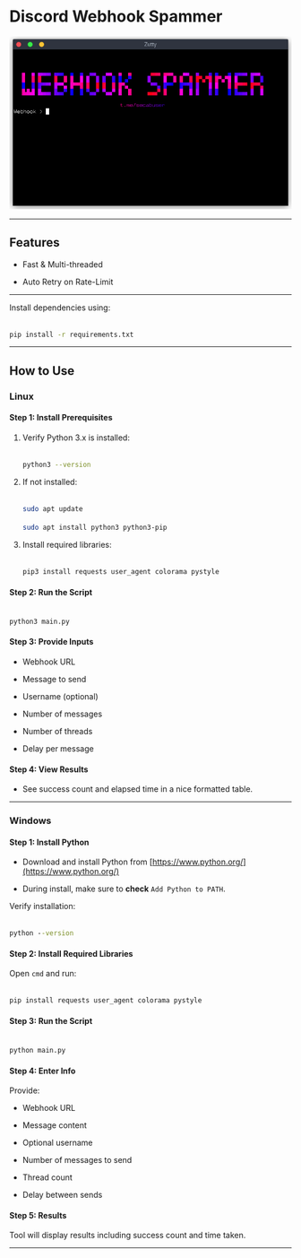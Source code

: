 # Discord Webhook Spammer


![Screenshot of Tool](tool_screenshot.png)


---


## Features

- Fast & Multi-threaded

- Auto Retry on Rate-Limit


---


Install dependencies using:

```bash

pip install -r requirements.txt

````


---


## How to Use


### Linux


#### Step 1: Install Prerequisites


1. Verify Python 3.x is installed:


   ```bash

   python3 --version

   ```

2. If not installed:


   ```bash

   sudo apt update

   sudo apt install python3 python3-pip

   ```

3. Install required libraries:


   ```bash

   pip3 install requests user_agent colorama pystyle

   ```


#### Step 2: Run the Script


```bash

python3 main.py

```


#### Step 3: Provide Inputs


* Webhook URL

* Message to send

* Username (optional)

* Number of messages

* Number of threads

* Delay per message


#### Step 4: View Results


* See success count and elapsed time in a nice formatted table.


---


### Windows


#### Step 1: Install Python


* Download and install Python from [https://www.python.org/](https://www.python.org/)

* During install, make sure to **check** `Add Python to PATH`.


Verify installation:


```cmd

python --version

```


#### Step 2: Install Required Libraries


Open `cmd` and run:


```cmd

pip install requests user_agent colorama pystyle

```


#### Step 3: Run the Script


```cmd

python main.py

```


#### Step 4: Enter Info


Provide:


* Webhook URL

* Message content

* Optional username

* Number of messages to send

* Thread count

* Delay between sends


#### Step 5: Results


Tool will display results including success count and time taken.


--- 
